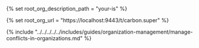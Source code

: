 {% set root_org_description_path = "your-is" %}

{% set root_org_url = "https://localhost:9443/t/carbon.super" %}

{% include "../../../../../includes/guides/organization-management/manage-conflicts-in-organizations.md" %}
